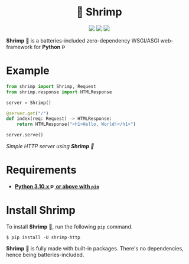 <div align="center">
<h1>🦐 Shrimp</h1>
<a href="#install-shrimp"><img src="https://img.shields.io/badge/Batteries_🔋-Included-yellow?labelColor=000000&style=for-the-badge"></a> <a href="#requirements"><img src="https://img.shields.io/badge/Python-3.10+-FFD43B?labelColor=306998&style=for-the-badge&logo=python&logoColor=white"></a> <a href="LICENSE"><img src="https://img.shields.io/badge/License-MIT-green?style=for-the-badge"></a>
</div>

**Shrimp** 🦐 is a batteries-included zero-dependency WSGI/ASGI web-framework for **Python** <img src="https://python.org/favicon.ico" alt="Python" height="12">

# Example

```py
from shrimp import Shrimp, Request
from shrimp.response import HTMLResponse

server = Shrimp()

@server.get("/")
def index(req: Request) -> HTMLResponse:
    return HTMLResponse("<h1>Hello, World!</h1>")

server.serve()
```

_Simple HTTP server using **Shrimp** 🦐_

# Requirements

- [**Python 3.10.x <img src="https://python.org/favicon.ico" alt="Python" height="12"> or above with `pip`**](https://python.org)

# Install Shrimp

To install **Shrimp** 🦐, run the following `pip` command.

```
$ pip install -U shrimp-http
```

**Shrimp** 🦐 is fully made with built-in packages. There's no dependencies, hence being batteries-included.

